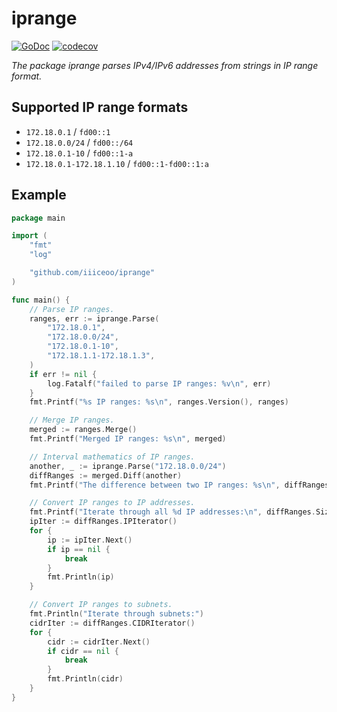 # iprange

[![GoDoc](https://godoc.org/github.com/iiiceoo/iprange?status.svg)](https://godoc.org/github.com/iiiceoo/iprange)
[![codecov](https://codecov.io/gh/iiiceoo/iprange/branch/main/graph/badge.svg?token=7STDXD53G0)](https://codecov.io/gh/iiiceoo/iprange)

*The package iprange parses IPv4/IPv6 addresses from strings in IP range format.*

## Supported IP range formats

- `172.18.0.1` / `fd00::1`
- `172.18.0.0/24` / `fd00::/64`
- `172.18.0.1-10` / `fd00::1-a`
- `172.18.0.1-172.18.1.10` / `fd00::1-fd00::1:a`

## Example

```go
package main

import (
	"fmt"
	"log"

	"github.com/iiiceoo/iprange"
)

func main() {
	// Parse IP ranges.
	ranges, err := iprange.Parse(
		"172.18.0.1",
		"172.18.0.0/24",
		"172.18.0.1-10",
		"172.18.1.1-172.18.1.3",
	)
	if err != nil {
		log.Fatalf("failed to parse IP ranges: %v\n", err)
	}
	fmt.Printf("%s IP ranges: %s\n", ranges.Version(), ranges)

	// Merge IP ranges.
	merged := ranges.Merge()
	fmt.Printf("Merged IP ranges: %s\n", merged)

	// Interval mathematics of IP ranges.
	another, _ := iprange.Parse("172.18.0.0/24")
	diffRanges := merged.Diff(another)
	fmt.Printf("The difference between two IP ranges: %s\n", diffRanges)

	// Convert IP ranges to IP addresses.
	fmt.Printf("Iterate through all %d IP addresses:\n", diffRanges.Size())
	ipIter := diffRanges.IPIterator()
	for {
		ip := ipIter.Next()
		if ip == nil {
			break
		}
		fmt.Println(ip)
	}

	// Convert IP ranges to subnets.
	fmt.Println("Iterate through subnets:")
	cidrIter := diffRanges.CIDRIterator()
	for {
		cidr := cidrIter.Next()
		if cidr == nil {
			break
		}
		fmt.Println(cidr)
	}
}
```
